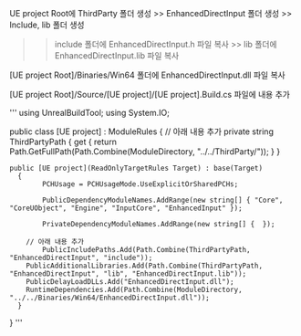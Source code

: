UE project Root에 ThirdParty 폴더 생성 >> EnhancedDirectInput 폴더 생성 >> Include, lib 폴더 생성
 >> include 폴더에 EnhancedDirectInput.h 파일 복사 >> lib 폴더에 EnhancedDirectInput.lib 파일 복사

[UE project Root]/Binaries/Win64 폴더에 EnhancedDirectInput.dll 파일 복사

[UE project Root]/Source/[UE project]/[UE project].Build.cs 파일에 내용 추가

'''
using UnrealBuildTool;
using System.IO;

public class [UE project] : ModuleRules
{
    // 아래 내용 추가
    private string ThirdPartyPath
    {
        get { return Path.GetFullPath(Path.Combine(ModuleDirectory, "../../ThirdParty/")); }
    }

    public [UE project](ReadOnlyTargetRules Target) : base(Target)
	  {
		    PCHUsage = PCHUsageMode.UseExplicitOrSharedPCHs;
	
		    PublicDependencyModuleNames.AddRange(new string[] { "Core", "CoreUObject", "Engine", "InputCore", "EnhancedInput" });

		    PrivateDependencyModuleNames.AddRange(new string[] {  });

        // 아래 내용 추가
		    PublicIncludePaths.Add(Path.Combine(ThirdPartyPath, "EnhancedDirectInput", "include"));
        PublicAdditionalLibraries.Add(Path.Combine(ThirdPartyPath, "EnhancedDirectInput", "lib", "EnhancedDirectInput.lib"));
        PublicDelayLoadDLLs.Add("EnhancedDirectInput.dll");
        RuntimeDependencies.Add(Path.Combine(ModuleDirectory, "../../Binaries/Win64/EnhancedDirectInput.dll"));
	  }
}
'''
